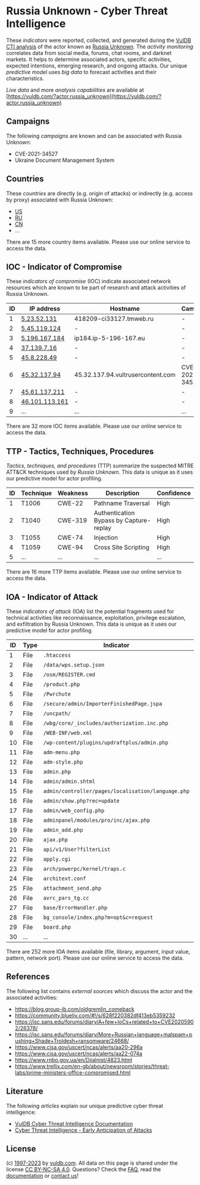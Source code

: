 # Russia Unknown - Cyber Threat Intelligence

These _indicators_ were reported, collected, and generated during the [VulDB CTI analysis](https://vuldb.com/?kb.cti) of the actor known as [Russia Unknown](https://vuldb.com/?actor.russia_unknown). The _activity monitoring_ correlates data from social media, forums, chat rooms, and darknet markets. It helps to determine associated actors, specific activities, expected intentions, emerging research, and ongoing attacks. Our unique _predictive model_ uses _big data_ to forecast activities and their characteristics.

_Live data_ and more _analysis capabilities_ are available at [https://vuldb.com/?actor.russia_unknown](https://vuldb.com/?actor.russia_unknown)

## Campaigns

The following _campaigns_ are known and can be associated with Russia Unknown:

* CVE-2021-34527
* Ukraine Document Management System

## Countries

These _countries_ are directly (e.g. origin of attacks) or indirectly (e.g. access by proxy) associated with Russia Unknown:

* [US](https://vuldb.com/?country.us)
* [RU](https://vuldb.com/?country.ru)
* [CN](https://vuldb.com/?country.cn)
* ...

There are 15 more country items available. Please use our online service to access the data.

## IOC - Indicator of Compromise

These _indicators of compromise_ (IOC) indicate associated network resources which are known to be part of research and attack activities of Russia Unknown.

ID | IP address | Hostname | Campaign | Confidence
-- | ---------- | -------- | -------- | ----------
1 | [5.23.52.131](https://vuldb.com/?ip.5.23.52.131) | 418209-ci33127.tmweb.ru | - | High
2 | [5.45.119.124](https://vuldb.com/?ip.5.45.119.124) | - | - | High
3 | [5.196.167.184](https://vuldb.com/?ip.5.196.167.184) | ip184.ip-5-196-167.eu | - | High
4 | [37.139.7.16](https://vuldb.com/?ip.37.139.7.16) | - | - | High
5 | [45.8.228.49](https://vuldb.com/?ip.45.8.228.49) | - | - | High
6 | [45.32.137.94](https://vuldb.com/?ip.45.32.137.94) | 45.32.137.94.vultrusercontent.com | CVE-2021-34527 | High
7 | [45.61.137.211](https://vuldb.com/?ip.45.61.137.211) | - | - | High
8 | [46.101.113.161](https://vuldb.com/?ip.46.101.113.161) | - | - | High
9 | ... | ... | ... | ...

There are 32 more IOC items available. Please use our online service to access the data.

## TTP - Tactics, Techniques, Procedures

_Tactics, techniques, and procedures_ (TTP) summarize the suspected MITRE ATT&CK techniques used by _Russia Unknown_. This data is unique as it uses our predictive model for actor profiling.

ID | Technique | Weakness | Description | Confidence
-- | --------- | -------- | ----------- | ----------
1 | T1006 | CWE-22 | Pathname Traversal | High
2 | T1040 | CWE-319 | Authentication Bypass by Capture-replay | High
3 | T1055 | CWE-74 | Injection | High
4 | T1059 | CWE-94 | Cross Site Scripting | High
5 | ... | ... | ... | ...

There are 16 more TTP items available. Please use our online service to access the data.

## IOA - Indicator of Attack

These _indicators of attack_ (IOA) list the potential fragments used for technical activities like reconnaissance, exploitation, privilege escalation, and exfiltration by Russia Unknown. This data is unique as it uses our predictive model for actor profiling.

ID | Type | Indicator | Confidence
-- | ---- | --------- | ----------
1 | File | `.htaccess` | Medium
2 | File | `/data/wps.setup.json` | High
3 | File | `/osm/REGISTER.cmd` | High
4 | File | `/product.php` | Medium
5 | File | `/Pwrchute` | Medium
6 | File | `/secure/admin/ImporterFinishedPage.jspa` | High
7 | File | `/uncpath/` | Medium
8 | File | `/wbg/core/_includes/authorization.inc.php` | High
9 | File | `/WEB-INF/web.xml` | High
10 | File | `/wp-content/plugins/updraftplus/admin.php` | High
11 | File | `adm-menu.php` | Medium
12 | File | `adm-style.php` | High
13 | File | `admin.php` | Medium
14 | File | `admin/admin.shtml` | High
15 | File | `admin/controller/pages/localisation/language.php` | High
16 | File | `admin/show.php?rec=update` | High
17 | File | `admin/web_config.php` | High
18 | File | `adminpanel/modules/pro/inc/ajax.php` | High
19 | File | `admin_add.php` | High
20 | File | `ajax.php` | Medium
21 | File | `api/v1/User?filterList` | High
22 | File | `apply.cgi` | Medium
23 | File | `arch/powerpc/kernel/traps.c` | High
24 | File | `architext.conf` | High
25 | File | `attachment_send.php` | High
26 | File | `avrc_pars_tg.cc` | High
27 | File | `base/ErrorHandler.php` | High
28 | File | `bg_console/index.php?m=opt&c=request` | High
29 | File | `board.php` | Medium
30 | ... | ... | ...

There are 252 more IOA items available (file, library, argument, input value, pattern, network port). Please use our online service to access the data.

## References

The following list contains _external sources_ which discuss the actor and the associated activities:

* https://blog.group-ib.com/oldgremlin_comeback
* https://community.blueliv.com/#!/s/628f220382df413eb5359232
* https://isc.sans.edu/forums/diary/A+few+IoCs+related+to+CVE20205902/26378/
* https://isc.sans.edu/forums/diary/More+Russian+language+malspam+pushing+Shade+Troldesh+ransomware/24668/
* https://www.cisa.gov/uscert/ncas/alerts/aa20-296a
* https://www.cisa.gov/uscert/ncas/alerts/aa22-074a
* https://www.rnbo.gov.ua/en/Diialnist/4823.html
* https://www.trellix.com/en-gb/about/newsroom/stories/threat-labs/prime-ministers-office-compromised.html

## Literature

The following _articles_ explain our unique predictive cyber threat intelligence:

* [VulDB Cyber Threat Intelligence Documentation](https://vuldb.com/?kb.cti)
* [Cyber Threat Intelligence - Early Anticipation of Attacks](https://www.scip.ch/en/?labs.20201022)

## License

(c) [1997-2023](https://vuldb.com/?kb.changelog) by [vuldb.com](https://vuldb.com/?kb.about). All data on this page is shared under the license [CC BY-NC-SA 4.0](https://creativecommons.org/licenses/by-nc-sa/4.0/). Questions? Check the [FAQ](https://vuldb.com/?kb.faq), read the [documentation](https://vuldb.com/?kb) or [contact us](https://vuldb.com/?contact)!
